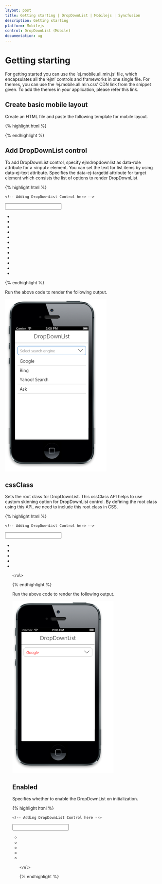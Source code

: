 ```yaml
---
layout: post 
title: Getting starting | DropDownList | Mobilejs | Syncfusion 
description: Getting starting 
platform: Mobilejs 
control: DropDownList (Mobile) 
documentation: ug
---
```


# Getting starting

For getting started you can use the ‘ej.mobile.all.min.js’ file, which encapsulates all the ‘ejm’ controls and frameworks in one single file.
For themes, you can use the ‘ej.mobile.all.min.css’ CDN link from the snippet given. To add the themes in your application, please refer this link.

## Create basic mobile layout

Create an HTML file and paste the following template for mobile layout.

{% highlight html %}

<!DOCTYPE html>
<html>
<head>
    <meta id="viewport" name="viewport" content="width=device-width, initial-scale=1.0,maximum-scale=1.0, user-scalable=no" />
    <title>Navigation Drawer</title>
    <link href="[http://cdn.syncfusion.com/14.3.0.49/js/mobile/ej.mobile.all.min.css](http://cdn.syncfusion.com/14.3.0.49/js/mobile/ej.mobile.all.min.css)" rel="stylesheet" />
<script src="[http://cdn.syncfusion.com/js/assets/external/jquery-3.0.0.min.js](http://cdn.syncfusion.com/js/assets/external/jquery-3.0.0.min.js)"></script>                
  <script src="[http://cdn.syncfusion.com/js/assets/external/jsrender.min.js](http://cdn.syncfusion.com/js/assets/external/jsrender.min.js)"></script>
<script src="[http://cdn.syncfusion.com/js/assets/external/jquery.globalize.min.js](http://cdn.syncfusion.com/js/assets/external/jquery.globalize.min.js)"></script>
<script src="[http://cdn.syncfusion.com/14.3.0.49/js/mobile/ej.mobile.all.min.js](http://cdn.syncfusion.com/14.3.0.49/js/mobile/ej.mobile.all.min.js)"></script> 
</head>
<body>
    <div data-role="appview">
        <!-- Adding Header Control Here -->
        <!-- Adding DropDownlist Control here -->
    </div>
</body>
</html>

{% endhighlight %}

## Add DropDownList control

To add DropDownList control, specify ejmdropdownlist as data-role attribute for a &#60;input&#62; element. You can set the text for list items by using data-ej-text attribute. Specifies the data-ej-targetid attribute for  target element which consists the list of options to render DropDownList. 

{% highlight html %}

    <!-- Adding DropDownList Control here -->
  <div class="sample-control default dropdownlist">
        <input type="text" id="dd_default" data-role="ejmdropdownlist" data-ej-targetid="targetEle" data-ej-watermarktext="Select search engine" />
    </div>
    <ul id="targetEle">
        <li data-ej-text="Google"></li>
        <li data-ej-text="Bing"></li>
        <li data-ej-text="Yahoo! Search"></li>
        <li data-ej-text="Ask"></li>
        <li data-ej-text="Aol Search"></li>
        <li data-ej-text="Wow"></li>
        <li data-ej-text="WebCrawler"></li>
        <li data-ej-text="MyWebSearch"></li>
        <li data-ej-text="Infospace"></li>
        <li data-ej-text="DuckDuckGo"></li>
        <li data-ej-text="Blekko"></li>
        <li data-ej-text="Contenko"></li>
    </ul>

{% endhighlight %}

Run the above code to render the following output.

![](getting-starting-images/img1.png)

## cssClass

Sets the root class for DropDownList. This cssClass API helps to use custom skinning option for DropDownList control. By defining the root class using this API, we need to include this root class in CSS.

{% highlight html %}

    <!-- Adding DropDownList Control here -->
  <div class="sample-control default dropdownlist">
        <input type="text" id="dd_default" data-role="ejmdropdownlist" data-ej-targetid="targetEle" data-ej-watermarktext="Select search engine" data-ej-cssclass="custom class"    />
    </div>
    <ul id="targetEle">
        <li data-ej-text="Google"></li>
        <li data-ej-text="Bing"></li>
        <li data-ej-text="Yahoo! Search"></li>
        <li data-ej-text="Ask"></li>
        <li data-ej-text="Aol Search"></li>
    
   <style>
        .customclass .e-m-dropdownlist {
            color: red !important;
        }
    </style>
    </ul>

{% endhighlight %}

Run the above code to render the following output.

![](getting-starting-images/img2.png)

## Enabled

Specifies whether to enable the DropDownList on initialization.

{% highlight html %}

    <!-- Adding DropDownList Control here -->
  <div class="sample-control default dropdownlist">
        <input type="text" id="dd_default" data-role="ejmdropdownlist" data-ej-targetid="targetEle" data-ej-watermarktext="Select search engine" data-ej-enabled="false"    />
    </div>
    <ul id="targetEle">
        <li data-ej-text="Google"></li>
        <li data-ej-text="Bing"></li>
        <li data-ej-text="Yahoo! Search"></li>
        <li data-ej-text="Ask"></li>
        <li data-ej-text="Aol Search"></li>
   
    </ul>

{% endhighlight %}


